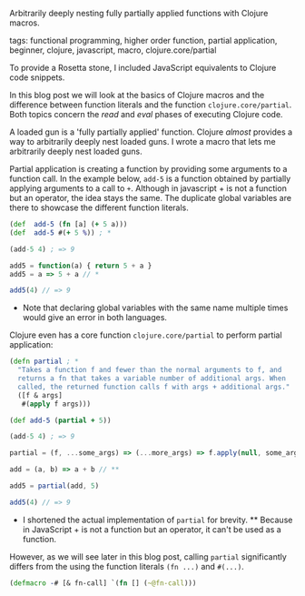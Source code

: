 Arbitrarily deeply nesting fully partially applied functions with Clojure macros.

tags: functional programming, higher order function, partial application, beginner, clojure, javascript, macro, clojure.core/partial 

To provide a Rosetta stone, I included JavaScript equivalents to Clojure code snippets.

In this blog post we will look at the basics of Clojure macros and the difference between function literals and the function `clojure.core/partial`. Both topics concern the _read_ and _eval_ phases of executing Clojure code.

A loaded gun is a 'fully partially applied' function.
Clojure _almost_ provides a way to arbitrarily deeply nest loaded guns.
I wrote a macro that lets me arbitrarily deeply nest loaded guns.

Partial application is creating a function by providing some arguments to a function call. In the example below, `add-5` is a function obtained by partially applying arguments to a call to `+`. Although in javascript + is not a function but an operator, the idea stays the same. The duplicate global variables are there to showcase the different function literals.

```clojure
(def  add-5 (fn [a] (+ 5 a)))
(def  add-5 #(+ 5 %)) ; *

(add-5 4) ; => 9
```
```javascript
add5 = function(a) { return 5 + a }
add5 = a => 5 + a // *

add5(4) // => 9
```
* Note that declaring global variables with the same name multiple times would give an error in both languages.

Clojure even has a core function `clojure.core/partial` to perform partial application:

```clojure
(defn partial ; *
  "Takes a function f and fewer than the normal arguments to f, and
  returns a fn that takes a variable number of additional args. When
  called, the returned function calls f with args + additional args."
  ([f & args]
   #(apply f args)))

(def add-5 (partial + 5))

(add-5 4) ; => 9
```
```javascript
partial = (f, ...some_args) => (...more_args) => f.apply(null, some_args.concat(more_args))

add = (a, b) => a + b // **

add5 = partial(add, 5)

add5(4) // => 9
```
* I shortened the actual implementation of `partial` for brevity.
** Because in JavaScript + is not a function but an operator, it can't be used as a function.

However, as we will see later in this blog post, calling `partial` significantly differs from the using the function literals `(fn ...)` and `#(...)`.

```clojure
(defmacro -# [& fn-call] `(fn [] (~@fn-call)))
```
